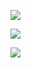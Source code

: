 ![](https://encrypted-tbn0.gstatic.com/images?q=tbn%3AANd9GcTIk0iGpJrAmjTpmPT7fWrsMLk-jkeHvwYycg&usqp=CAU)

![](https://encrypted-tbn0.gstatic.com/images?q=tbn%3AANd9GcTIk0iGpJrAmjTpmPT7fWrsMLk-jkeHvwYycg&usqp=CAU)

![](https://encrypted-tbn0.gstatic.com/images?q=tbn%3AANd9GcTIk0iGpJrAmjTpmPT7fWrsMLk-jkeHvwYycg&usqp=CAU)
